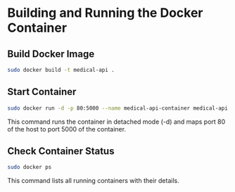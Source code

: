 # Building and Running the Docker Container

## Build Docker Image
```bash
sudo docker build -t medical-api .
```

## Start Container
```bash
sudo docker run -d -p 80:5000 --name medical-api-container medical-api
```
This command runs the container in detached mode (-d) and maps port 80 of the host to port 5000 of the container.

## Check Container Status
```bash
sudo docker ps
```
This command lists all running containers with their details.
